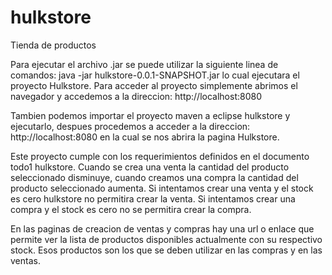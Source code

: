 # hulkstore
Tienda de productos

Para ejecutar el archivo .jar se puede utilizar la siguiente linea de comandos: java -jar hulkstore-0.0.1-SNAPSHOT.jar lo cual ejecutara el proyecto Hulkstore. Para acceder al proyecto simplemente abrimos el navegador y accedemos a la direccion: http://localhost:8080

Tambien podemos importar el proyecto maven a eclipse hulkstore y ejecutarlo, despues procedemos a acceder a la direccion: http://localhost:8080 en la cual se nos abrira la pagina Hulkstore.

Este proyecto cumple con los requerimientos definidos en el documento todo1 hulkstore. Cuando se crea una venta la cantidad del producto seleccionado disminuye, cuando creamos una compra la cantidad del producto seleccionado aumenta. Si intentamos crear una venta y el stock es cero hulkstore no permitira crear la venta. Si intentamos crear una compra y el stock es cero no se permitira crear la compra.

En las paginas de creacion de ventas y compras hay una url o enlace que permite ver la lista de productos disponibles actualmente con su respectivo stock. Esos productos son los que se deben utilizar en las compras y en las ventas.

